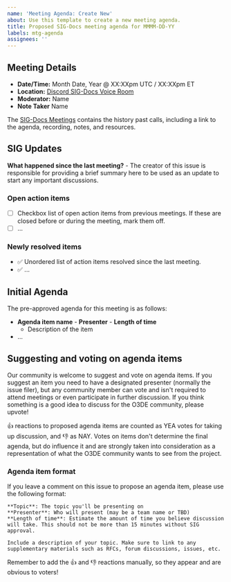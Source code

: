 ```yaml
---
name: 'Meeting Agenda: Create New'
about: Use this template to create a new meeting agenda.
title: Proposed SIG-Docs meeting agenda for MMMM-DD-YY
labels: mtg-agenda
assignees: ''
---
```


## Meeting Details

* **Date/Time:** Month Date, Year @ XX:XXpm UTC / XX:XXpm ET
* **Location:** [Discord SIG-Docs Voice Room](https://discord.gg/p3padwr58u)
* **Moderator:** Name
* **Note Taker** Name

The [SIG-Docs Meetings](/meetings/README.md) contains the history past calls, including a link to the agenda, recording, notes, and resources.

## SIG Updates

**What happened since the last meeting?** - The creator of this issue is responsible for providing a brief summary here to be used as an update
to start any important discussions.

### Open action items

* [ ] Checkbox list of open action items from previous meetings. If these are closed before or during the meeting, mark them off.
* [ ] ...

### Newly resolved items

* :white_check_mark: Unordered list of action items resolved since the last meeting.
* :white_check_mark: ...

## Initial Agenda

The pre-approved agenda for this meeting is as follows:

* **Agenda item name** - **Presenter** - **Length of time**
  * Description of the item
* ...

## Suggesting and voting on agenda items

Our community is welcome to suggest and vote on agenda items. If you suggest an item you need to have a designated presenter (normally the issue filer),
but any community member can vote and isn't required to attend meetings or even participate in further discussion. If you think something is a good idea
to discuss for the O3DE community, please upvote!

:+1: reactions to proposed agenda items are counted as YEA votes for taking up discussion, and :-1: as NAY. Votes on items don't determine the final agenda,
but do influence it and are strongly taken into consideration as a representation of what the O3DE community wants to see from the project.

### Agenda item format

If you leave a comment on this issue to propose an agenda item, please use the following format:

```
**Topic**: The topic you'll be presenting on
**Presenter**: Who will present (may be a team name or TBD)
**Length of time**: Estimate the amount of time you believe discussion will take. This should not be more than 15 minutes without SIG approval.

Include a description of your topic. Make sure to link to any supplementary materials such as RFCs, forum discussions, issues, etc.
```

Remember to add the :+1: and :-1: reactions manually, so they appear and are obvious to voters!
